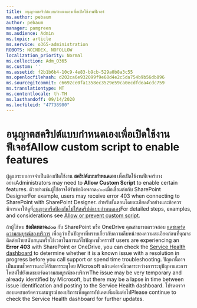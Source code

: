 ```yaml
---
title: อนุญาตสคริปต์แบบกำหนดเองเพื่อเปิดใช้งานฟีเจอร์
ms.author: pebaum
author: pebaum
manager: pamgreen
ms.audience: Admin
ms.topic: article
ms.service: o365-administration
ROBOTS: NOINDEX, NOFOLLOW
localization_priority: Normal
ms.collection: Adm_O365
ms.custom: ''
ms.assetid: f2b1b6b4-10c9-4e83-b9cb-529a0b8a3c55
ms.openlocfilehash: d202ca6e932099f9e68d4e2c5da754b9b56db896
ms.sourcegitcommit: c6692ce0fa1358ec3529e59ca0ecdfdea4cdc759
ms.translationtype: MT
ms.contentlocale: th-TH
ms.lasthandoff: 09/14/2020
ms.locfileid: "47738980"
---
```

# <a name="allow-custom-script-to-enable-features"></a><span data-ttu-id="05513-102">อนุญาตสคริปต์แบบกำหนดเองเพื่อเปิดใช้งานฟีเจอร์</span><span class="sxs-lookup"><span data-stu-id="05513-102">Allow custom script to enable features</span></span>

<span data-ttu-id="05513-103">ผู้ดูแลระบบอาจจำเป็นต้องเปิดใช้งาน **สคริปต์แบบกำหนดเอง** เพื่อเปิดใช้งานฟีเจอร์บางอย่าง</span><span class="sxs-lookup"><span data-stu-id="05513-103">Administrators may need to **Allow Custom Script** to enable certain features.</span></span> <span data-ttu-id="05513-104">ตัวอย่างเช่นผู้ใช้อาจได้รับข้อผิดพลาด๔๐๓เมื่อเชื่อมต่อกับ SharePoint Designer</span><span class="sxs-lookup"><span data-stu-id="05513-104">For example, users may receive error 403 when connecting to SharePoint with SharePoint Designer.</span></span> <span data-ttu-id="05513-105">สำหรับขั้นตอนโดยละเอียดตัวอย่างและข้อควรพิจารณาให้ดูที่[อนุญาตหรือป้องกันไม่ให้สคริปต์แบบกำหนดเอง](https://docs.microsoft.com/sharepoint/allow-or-prevent-custom-script)</span><span class="sxs-lookup"><span data-stu-id="05513-105">For detailed steps, examples, and considerations see [Allow or prevent custom script](https://docs.microsoft.com/sharepoint/allow-or-prevent-custom-script).</span></span>

<span data-ttu-id="05513-106">ถ้าผู้ใช้พบ **ข้อผิดพลาด๔๐๓** กับ SharePoint หรือ OneDrive คุณสามารถตรวจสอบ [แดชบอร์ดความสมบูรณ์ของบริการ](https://admin.microsoft.com/AdminPortal/Home#/servicehealth) เพื่อดูว่าเป็นปัญหาที่ทราบเกี่ยวกับความคืบหน้าของความละเอียดก่อนที่คุณจะติดต่อฝ่ายสนับสนุนหรือใช้เวลาในการแก้ไขปัญหาชั่วคราว</span><span class="sxs-lookup"><span data-stu-id="05513-106">If users are experiencing an **Error 403** with SharePoint or OneDrive, you can check the [Service Health dashboard](https://admin.microsoft.com/AdminPortal/Home#/servicehealth) to determine whether it is a known issue with a resolution in progress before you call support or spend time troubleshooting.</span></span> <span data-ttu-id="05513-107">ปัญหานี้อาจเป็นแบบชั่วคราวและได้รับการระบุโดย Microsoft แล้วแต่อาจมีเวลาระหว่างการระบุปัญหาและการโพสต์ไปยังแดชบอร์ดความสมบูรณ์ของบริการ</span><span class="sxs-lookup"><span data-stu-id="05513-107">The issue may be very temporary and already identified by Microsoft, but there may be a lapse in time between issue identification and posting to the Service Health dashboard.</span></span> <span data-ttu-id="05513-108">โปรดตรวจสอบแดชบอร์ดความสมบูรณ์ของบริการเพื่อดูการอัปเดตเพิ่มเติมต่อไป</span><span class="sxs-lookup"><span data-stu-id="05513-108">Please continue to check the Service Health dashboard for further updates.</span></span>


